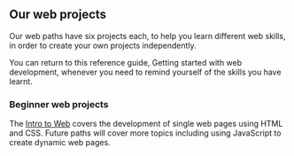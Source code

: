 ## Our web projects

Our web paths have six projects each, to help you learn different web skills, in order to create your own projects independently.

You can return to this reference guide, Getting started with web development, whenever you need to remind yourself of the skills you have learnt.

### Beginner web projects

The [Intro to Web](https://projects.raspberrypi.org/en/pathways/web-intro) covers the development of single web pages using HTML and CSS. Future paths will cover more topics including using JavaScript to create dynamic web pages. 
